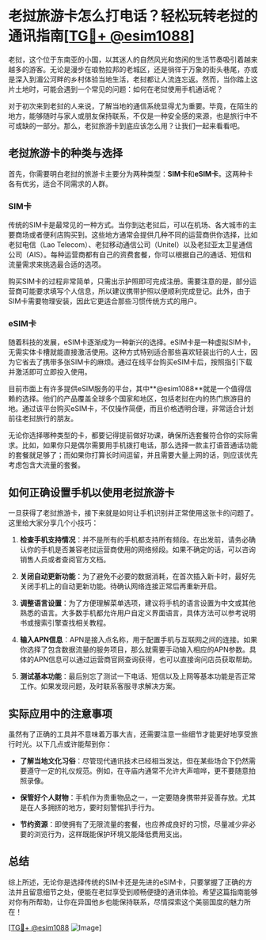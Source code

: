 # 老挝旅游卡怎么打电话？轻松玩转老挝的通讯指南[[TG💪+ @esim1088](https://t.me/s/esim1088)]

老挝，这个位于东南亚的小国，以其迷人的自然风光和悠闲的生活节奏吸引着越来越多的游客。无论是漫步在琅勃拉邦的老城区，还是徜徉于万象的街头巷尾，亦或是深入到湄公河畔的乡村体验当地生活，老挝都让人流连忘返。然而，当你踏上这片土地时，可能会遇到一个常见的问题：如何在老挝使用手机通话呢？

对于初次来到老挝的人来说，了解当地的通信系统显得尤为重要。毕竟，在陌生的地方，能够随时与家人或朋友保持联系，不仅是一种安全感的来源，也是旅行中不可或缺的一部分。那么，老挝旅游卡到底应该怎么用？让我们一起来看看吧。

## 老挝旅游卡的种类与选择

首先，你需要明白老挝的旅游卡主要分为两种类型：**SIM卡**和**eSIM卡**。这两种卡各有优劣，适合不同需求的人群。

### SIM卡

传统的SIM卡是最常见的一种方式。当你到达老挝后，可以在机场、各大城市的主要商场或者便利店购买到。这些地方通常会提供几种不同的运营商供你选择，比如老挝电信（Lao Telecom）、老挝移动通信公司（Unitel）以及老挝亚太卫星通信公司（AIS）。每种运营商都有自己的资费套餐，你可以根据自己的通话、短信和流量需求来挑选最合适的选项。

购买SIM卡的过程非常简单，只需出示护照即可完成注册。需要注意的是，部分运营商可能要求填写个人信息，所以建议携带护照以便顺利完成登记。此外，由于SIM卡需要物理安装，因此它更适合那些习惯传统方式的用户。

### eSIM卡

随着科技的发展，eSIM卡逐渐成为一种新兴的选择。eSIM卡是一种虚拟SIM卡，无需实体卡槽就能直接激活使用。这种方式特别适合那些喜欢轻装出行的人士，因为它省去了携带多张SIM卡的麻烦。通过在线平台购买eSIM卡后，按照指引下载并激活即可立即投入使用。

目前市面上有许多提供eSIM服务的平台，其中**@esim1088**就是一个值得信赖的选择。他们的产品覆盖全球多个国家和地区，包括老挝在内的热门旅游目的地。通过该平台购买eSIM卡，不仅操作简便，而且价格透明合理，非常适合计划前往老挝旅行的朋友。

无论你选择哪种类型的卡，都要记得提前做好功课，确保所选套餐符合你的实际需求。比如，如果你只是偶尔需要用手机拨打电话，那么选择一款主打语音通话功能的套餐就足够了；而如果你打算长时间逗留，并且需要大量上网的话，则应该优先考虑包含大流量的套餐。

## 如何正确设置手机以使用老挝旅游卡

一旦获得了老挝旅游卡，接下来就是如何让手机识别并正常使用这张卡的问题了。这里给大家分享几个小技巧：

1. **检查手机支持情况**：并不是所有的手机都支持所有频段。在出发前，请务必确认你的手机是否兼容老挝运营商使用的网络频段。如果不确定的话，可以咨询销售人员或者查阅官方文档。

2. **关闭自动更新功能**：为了避免不必要的数据消耗，在首次插入新卡时，最好先关闭手机上的自动更新功能。待确认网络连接正常后再重新开启。

3. **调整语言设置**：为了方便理解菜单选项，建议将手机的语言设置为中文或其他熟悉的语言。大多数手机都允许用户自定义界面语言，具体方法可以参考说明书或搜索引擎查找相关教程。

4. **输入APN信息**：APN是接入点名称，用于配置手机与互联网之间的连接。如果你选择了包含数据流量的服务项目，那么就需要手动输入相应的APN参数。具体的APN信息可以通过运营商官网查询获得，也可以直接询问店员获取帮助。

5. **测试基本功能**：最后别忘了测试一下电话、短信以及上网等基本功能是否正常工作。如果发现问题，及时联系客服寻求解决方案。

## 实际应用中的注意事项

虽然有了正确的工具并不意味着万事大吉，还需要注意一些细节才能更好地享受旅行时光。以下几点或许能帮到你：

- **了解当地文化习俗**：尽管现代通讯技术已经相当发达，但在某些场合下仍然需要遵守一定的礼仪规范。例如，在寺庙内通常不允许大声喧哗，更不要随意拍照录像。
  
- **保管好个人财物**：手机作为贵重物品之一，一定要随身携带并妥善存放。尤其是在人多拥挤的地方，要时刻警惕扒手行为。

- **节约资源**：即使拥有了无限流量的套餐，也应养成良好的习惯，尽量减少非必要的浏览行为，这样既能保护环境又能降低费用支出。

## 总结

综上所述，无论你是选择传统的SIM卡还是先进的eSIM卡，只要掌握了正确的方法并且留意细节之处，便能在老挝享受到顺畅便捷的通讯体验。希望这篇指南能够对你有所帮助，让你在异国他乡也能保持联系，尽情探索这个美丽国度的魅力所在！

[[TG💪+ @esim1088](https://t.me/s/esim1088) ![Image](https://i.postimg.cc/4NQfJmqS/Snipaste-2025-05-13-00-14-12.png)]